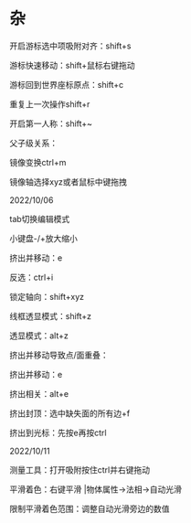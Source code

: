 # 杂
开启游标选中项吸附对齐：shift+s

游标快速移动：shift+鼠标右键拖动

游标回到世界座标原点：shift+c

重复上一次操作shift+r

开启第一人称：shift+~

父子级关系：

镜像变换ctrl+m

镜像轴选择xyz或者鼠标中键拖拽

2022/10/06

tab切换编辑模式

小键盘-/+放大缩小

挤出并移动：e

反选：ctrl+i

锁定轴向：shift+xyz

线框透显模式：shift+z

透显模式：alt+z

挤出并移动导致点/面重叠：

挤出并移动：e

挤出相关：alt+e

挤出封顶：选中缺失面的所有边+f

挤出到光标：先按e再按ctrl

2022/10/11

测量工具：打开吸附按住ctrl并右键拖动

平滑着色：右键平滑 |物体属性→法相→自动光滑

限制平滑着色范围：调整自动光滑旁边的数值
